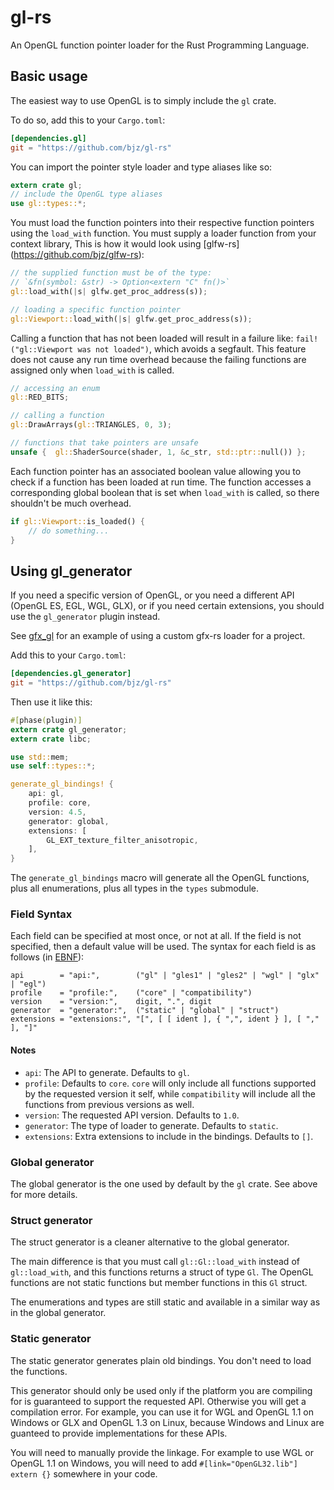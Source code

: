 # gl-rs

An OpenGL function pointer loader for the Rust Programming Language.

## Basic usage

The easiest way to use OpenGL is to simply include the `gl` crate.

To do so, add this to your `Cargo.toml`:

```toml
[dependencies.gl]
git = "https://github.com/bjz/gl-rs"
```

You can import the pointer style loader and type aliases like so:

~~~rust
extern crate gl;
// include the OpenGL type aliases
use gl::types::*;
~~~

You must load the function pointers into their respective function pointers
using the `load_with` function. You must supply a loader function from your
context library, This is how it would look using [glfw-rs]
(https://github.com/bjz/glfw-rs):

~~~rust
// the supplied function must be of the type:
// `&fn(symbol: &str) -> Option<extern "C" fn()>`
gl::load_with(|s| glfw.get_proc_address(s));

// loading a specific function pointer
gl::Viewport::load_with(|s| glfw.get_proc_address(s));
~~~

Calling a function that has not been loaded will result in a failure like:
`fail!("gl::Viewport was not loaded")`, which avoids a segfault. This feature
does not cause any run time overhead because the failing functions are
assigned only when `load_with` is called.

~~~rust
// accessing an enum
gl::RED_BITS;

// calling a function
gl::DrawArrays(gl::TRIANGLES, 0, 3);

// functions that take pointers are unsafe
unsafe {  gl::ShaderSource(shader, 1, &c_str, std::ptr::null()) };
~~~

Each function pointer has an associated boolean value allowing you to
check if a function has been loaded at run time. The function accesses a
corresponding global boolean that is set when `load_with` is called, so there
shouldn't be much overhead.

~~~rust
if gl::Viewport::is_loaded() {
    // do something...
}
~~~

## Using gl_generator

If you need a specific version of OpenGL, or you need a different API
(OpenGL ES, EGL, WGL, GLX), or if you need certain extensions, you should use
the `gl_generator` plugin instead.

See [gfx_gl](https://github.com/gfx-rs/gfx_gl) for an example of using a
custom gfx-rs loader for a project.

Add this to your `Cargo.toml`:

~~~toml
[dependencies.gl_generator]
git = "https://github.com/bjz/gl-rs"
~~~

Then use it like this:

~~~rust
#[phase(plugin)]
extern crate gl_generator;
extern crate libc;

use std::mem;
use self::types::*;

generate_gl_bindings! {
    api: gl,
    profile: core,
    version: 4.5,
    generator: global,
    extensions: [
        GL_EXT_texture_filter_anisotropic,
    ],
}
~~~

The `generate_gl_bindings` macro will generate all the OpenGL functions,
plus all enumerations, plus all types in the `types` submodule.

### Field Syntax

Each field can be specified at most once, or not at all. If the field is not
specified, then a default value will be used. The syntax for each field is
as follows (in [EBNF](http://en.wikipedia.org/wiki/Extended_Backus-Naur_Form)):

~~~ebnf
api        = "api:",        ("gl" | "gles1" | "gles2" | "wgl" | "glx" | "egl")
profile    = "profile:",    ("core" | "compatibility")
version    = "version:",    digit, ".", digit
generator  = "generator:",  ("static" | "global" | "struct")
extensions = "extensions:", "[", [ [ ident ], { ",", ident } ], [ "," ], "]"
~~~

#### Notes

- `api`: The API to generate. Defaults to `gl`.
- `profile`: Defaults to `core`. `core` will only include all functions
   supported by the requested version it self, while `compatibility` will
   include all the functions from previous versions as well.
- `version`: The requested API version. Defaults to `1.0`.
- `generator`: The type of loader to generate. Defaults to `static`.
- `extensions`: Extra extensions to include in the bindings. Defaults to `[]`.

### Global generator

The global generator is the one used by default by the `gl` crate. See above
for more details.

### Struct generator

The struct generator is a cleaner alternative to the global generator.

The main difference is that you must call `gl::Gl::load_with` instead of
`gl::load_with`, and this functions returns a struct of type `Gl`. The OpenGL
functions are not static functions but member functions in this `Gl` struct.

The enumerations and types are still static and available in a similar way as
in the global generator.

### Static generator

The static generator generates plain old bindings. You don't need to load the
functions.

This generator should only be used only if the platform you are compiling for
is guaranteed to support the requested API. Otherwise you will get a
compilation error.
For example, you can use it for WGL and OpenGL 1.1 on Windows or GLX and
OpenGL 1.3 on Linux, because Windows and Linux are guanteed to provide
implementations for these APIs.

You will need to manually provide the linkage. For example to use WGL or
OpenGL 1.1 on Windows, you will need to add
`#[link="OpenGL32.lib"] extern {}` somewhere in your code.
